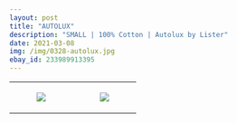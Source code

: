 ```yaml
---
layout: post
title: "AUTOLUX"
description: "SMALL | 100% Cotton | Autolux by Lister"
date: 2021-03-08
img: /img/0328-autolux.jpg
ebay_id: 233989913395
---
```




<table style="width:100%;"><tr><td style="vertical-align:top;">
      <figure class="tmblr-full" data-orig-height="2048" data-orig-width="1365" data-orig-src="https://concertshirts.netlify.app/shirts/0328/0328-01.jpg"><img src="https://64.media.tumblr.com/091586155795b2594c66241c34c4fd39/6855b3dc0b992b8c-a1/s540x810/378cf01eeec8c7f05aa4983116a33077b583b95f.jpg" data-orig-height="2048" data-orig-width="1365" data-orig-src="https://concertshirts.netlify.app/shirts/0328/0328-01.jpg"/></figure></td>
    <td style="vertical-align:top;">
      <figure class="tmblr-full" data-orig-height="2048" data-orig-width="1365" data-orig-src="https://concertshirts.netlify.app/shirts/0328/0328-02.jpg"><img src="https://64.media.tumblr.com/59271a0815942f538ef19053a072c48c/6855b3dc0b992b8c-d1/s540x810/4a81a98011904123641428cc781c739241ab9a14.jpg" data-orig-height="2048" data-orig-width="1365" data-orig-src="https://concertshirts.netlify.app/shirts/0328/0328-02.jpg"/></figure></td>
  </tr></table>
